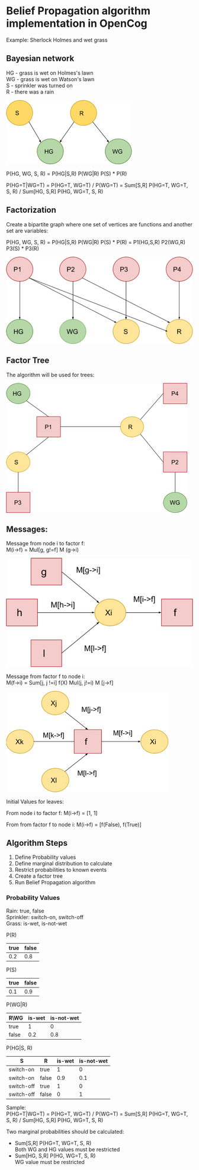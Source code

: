 # Belief Propagation algorithm implementation in OpenCog

Example: Sherlock Holmes and wet grass

## Bayesian network

HG - grass is wet on Holmes's lawn  
WG - grass is wet on Watson's lawn  
S - sprinkler was turned on  
R - there was a rain

![Bayesian Network](images/belief_propagation/holmes_grass_bayesian_network.png)

P(HG, WG, S, R) = P(HG|S,R) P(WG|R)  P(S) * P(R)

P(HG=T|WG=T) = P(HG=T, WG=T) / P(WG=T) = Sum[S,R] P(HG=T, WG=T, S, R) / Sum[HG, S,R] P(HG, WG=T, S, R)

## Factorization

Create a bipartite graph where one set of vertices are functions and another set are variables:

P(HG, WG, S, R) = P(HG|S,R) P(WG|R) P(S) * P(R) = P1(HG,S,R) P2(WG,R) P3(S) * P3(R)

![Bayesian Network Factorization](images/belief_propagation/holmes_grass_factorization.png)

## Factor Tree

The algorithm will be used for trees:

![Bayesian Network Factor Tree](images/belief_propagation/holmes_grass_factor_tree.png)

## Messages:

Message from node i to factor f:  
M(i->f) = Mul[g, g!=f] M (g->i)

![Bayesian Network Factor Tree](images/belief_propagation/factor_tree_message_var_f.png)


Message from factor f to node i:  
M(f->i) = Sum[j, j !=i] f(X) Mul(j, j!=i) M [j->f]

![Bayesian Network Factor Tree](images/belief_propagation/factor_tree_message_f_var.png)

Initial Values for leaves:

From node i to factor f:
M(i->f) = [1, 1]

From from factor f to node i:
M(i->f) = [f(False), f(True)]

## Algorithm Steps

1. Define Probability values
1. Define marginal distribution to calculate
1. Restrict probabilities to known events
1. Create a factor tree
1. Run Belief Propagation algorithm

### Probability Values

Rain: true, false  
Sprinkler: switch-on, switch-off  
Grass: is-wet, is-not-wet


P(R)

|true |false |
|-----|------|
|  0.2|   0.8|

P(S)

|true |false |
|-----|------|
|  0.1|   0.9|


P(WG|R)

|R\WG |is-wet|is-not-wet|
|-----|------|----------|
|true |1     |         0|
|false|0.2   |       0.8|


P(HG|S, R)

|         S|    R|is-wet|is-not-wet|
|----------|-----|------|----------|
|switch-on |true |1     |         0|
|switch-on |false|0.9   |       0.1|
|switch-off|true |1     |         0|
|switch-off|false|0     |         1|


Sample:  
P(HG=T|WG=T) = P(HG=T, WG=T) / P(WG=T) = Sum[S,R] P(HG=T, WG=T, S, R) / Sum[HG, S,R] P(HG, WG=T, S, R)

Two marginal probabilities should be calculated:
* Sum[S,R] P(HG=T, WG=T, S, R)  
  Both WG and HG values must be restricted 
* Sum[HG, S,R] P(HG, WG=T, S, R)  
  WG value must be restricted
  


